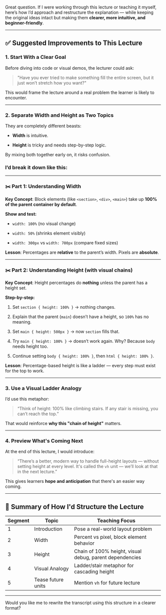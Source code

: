 Great question. If I were working through this lecture or teaching it myself, here’s how I’d approach and restructure the explanation — while keeping the original ideas intact but making them **clearer, more intuitive, and beginner-friendly**.

---

## ✅ Suggested Improvements to This Lecture

### 1. **Start With a Clear Goal**

Before diving into code or visual demos, the lecturer could ask:

> "Have you ever tried to make something fill the entire screen, but it just won’t stretch how you want?"

This would frame the lecture around a real problem the learner is likely to encounter.

---

### 2. **Separate Width and Height as Two Topics**

They are completely different beasts:

- **Width** is intuitive.
    
- **Height** is tricky and needs step-by-step logic.
    

By mixing both together early on, it risks confusion.

### I’d break it down like this:

---

### ✂️ Part 1: Understanding Width

**Key Concept**: Block elements (like `<section>`, `<div>`, `<main>`) take up **100% of the parent container by default**.

**Show and test:**

- `width: 100%` (no visual change)
    
- `width: 50%` (shrinks element visibly)
    
- `width: 300px` vs `width: 700px` (compare fixed sizes)
    

**Lesson**: Percentages are **relative** to the parent’s width. Pixels are **absolute**.

---

### ✂️ Part 2: Understanding Height (with visual chains)

**Key Concept**: Height percentages do **nothing** unless the parent has a height set.

**Step-by-step:**

1. Set `section { height: 100% }` → nothing changes.
    
2. Explain that the parent (`main`) doesn’t have a height, so `100%` has no meaning.
    
3. Set `main { height: 500px }` → now `section` fills that.
    
4. Try `main { height: 100% }` → doesn’t work again. Why? Because `body` needs height too.
    
5. Continue setting `body { height: 100% }`, then `html { height: 100% }`.
    

**Lesson**: Percentage-based height is like a ladder — every step must exist for the top to work.

---

### 3. **Use a Visual Ladder Analogy**

I’d use this metaphor:

> “Think of height: 100% like climbing stairs. If any stair is missing, you can’t reach the top.”

That would reinforce **why this "chain of height"** matters.

---

### 4. **Preview What's Coming Next**

At the end of this lecture, I would introduce:

> “There’s a better, modern way to handle full-height layouts — without setting height at every level. It's called the `vh` unit — we’ll look at that in the next lecture.”

This gives learners **hope and anticipation** that there's an easier way coming.

---

## 🔁 Summary of How I'd Structure the Lecture

|Segment|Topic|Teaching Focus|
|---|---|---|
|1|Introduction|Pose a real-world layout problem|
|2|Width|Percent vs pixel, block element behavior|
|3|Height|Chain of 100% height, visual debug, parent dependencies|
|4|Visual Analogy|Ladder/stair metaphor for cascading height|
|5|Tease future units|Mention `vh` for future lecture|

---

Would you like me to rewrite the transcript using this structure in a clearer format?
